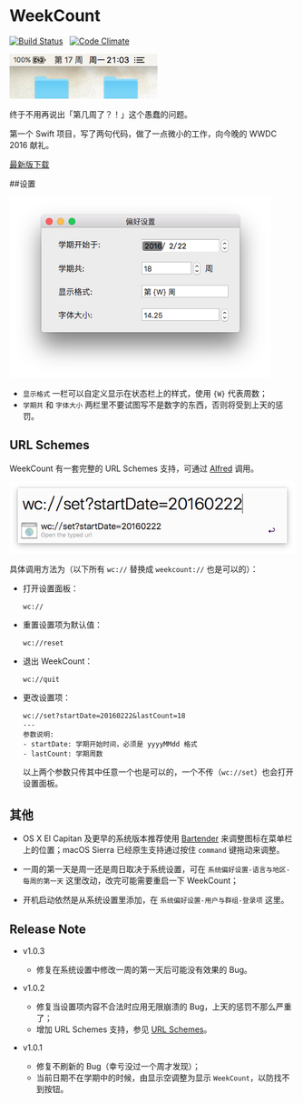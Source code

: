 # WeekCount

[![Build Status](https://travis-ci.org/JeziL/WeekCount.svg?branch=master)](https://travis-ci.org/JeziL/WeekCount)&nbsp;&nbsp;&nbsp;[![Code Climate](https://codeclimate.com/github/JeziL/WeekCount/badges/gpa.svg)](https://codeclimate.com/github/JeziL/WeekCount)

![Screenshot](assets/screenshot.png)

终于不用再说出「第几周了？！」这个愚蠢的问题。

第一个 Swift 项目，写了两句代码，做了一点微小的工作，向今晚的 WWDC 2016 献礼。

[最新版下载](https://raw.githubusercontent.com/JeziL/WeekCount/master/releases/WeekCount_latest.zip)

##设置

![Preferences](assets/preferences.png)

- `显示格式` 一栏可以自定义显示在状态栏上的样式，使用 `{W}` 代表周数；
- `学期共` 和 `字体大小` 两栏里不要试图写不是数字的东西，否则将受到上天的惩罚。

## URL Schemes

WeekCount 有一套完整的 URL Schemes 支持，可通过 [Alfred](https://www.alfredapp.com/) 调用。

![URLSchemes](assets/URLSchemes.png)

具体调用方法为（以下所有 `wc://` 替换成 `weekcount://` 也是可以的）：

- 打开设置面板：

	```
	wc://
	```

- 重置设置项为默认值：

	```
	wc://reset
	```
	
- 退出 WeekCount：

	```
	wc://quit
	```
	
- 更改设置项：

	```
	wc://set?startDate=20160222&lastCount=18
	---
	参数说明:
	- startDate: 学期开始时间，必须是 yyyyMMdd 格式
	- lastCount: 学期周数
	```
	
	以上两个参数只传其中任意一个也是可以的，一个不传（`wc://set`）也会打开设置面板。

## 其他

-  OS X El Capitan 及更早的系统版本推荐使用 [Bartender](https://www.macbartender.com/) 来调整图标在菜单栏上的位置；macOS Sierra 已经原生支持通过按住 `command` 键拖动来调整。

- 一周的第一天是周一还是周日取决于系统设置，可在 `系统偏好设置-语言与地区-每周的第一天` 这里改动，改完可能需要重启一下 WeekCount；

- 开机启动依然是从系统设置里添加，在 `系统偏好设置-用户与群组-登录项` 这里。

## Release Note

- v1.0.3

	- 修复在系统设置中修改一周的第一天后可能没有效果的 Bug。

- v1.0.2

	- 修复当设置项内容不合法时应用无限崩溃的 Bug，上天的惩罚不那么严重了；
	- 增加 URL Schemes 支持，参见 [URL Schemes](#url-schemes)。

- v1.0.1

  - 修复不刷新的 Bug（幸亏没过一个周才发现）；
  - 当前日期不在学期中的时候，由显示空调整为显示 `WeekCount`，以防找不到按钮。

